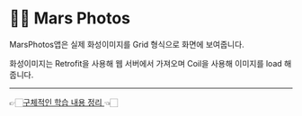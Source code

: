 👨‍💻 Mars Photos
==================================
MarsPhotos앱은 실제 화성이미지를 Grid 형식으로 화면에 보여줍니다.

화성이미지는 Retrofit을 사용해 웹 서버에서 가져오며 Coil을 사용해 이미지를 load 해줍니다.

--------------
👉🏻[구체적인 학습 내용 정리 ](https://velog.io/@gogumi4502/Unit-5-Get-data-from-the-internet)👈🏻


